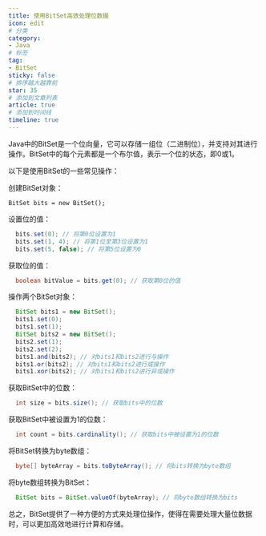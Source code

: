 ```yaml
---
title: 使用BitSet高效处理位数据
icon: edit
# 分类  
category:
- Java
# 标签
tag:
- BitSet
sticky: false
# 排序越大越靠前
star: 35  
# 添加到文章列表
article: true
# 添加到时间线 
timeline: true
---
```


Java中的BitSet是一个位向量，它可以存储一组位（二进制位），并支持对其进行操作。BitSet中的每个元素都是一个布尔值，表示一个位的状态，即0或1。

以下是使用BitSet的一些常见操作：

创建BitSet对象：

`BitSet bits = new BitSet();`

设置位的值：

```java
  bits.set(0); // 将第0位设置为1
  bits.set(1, 4); // 将第1位至第3位设置为1
  bits.set(5, false); // 将第5位设置为0
```

获取位的值：

```java
  boolean bitValue = bits.get(0); // 获取第0位的值
```
操作两个BitSet对象：

```java
  BitSet bits1 = new BitSet();
  bits1.set(0);
  bits1.set(1);
  BitSet bits2 = new BitSet();
  bits2.set(1);
  bits2.set(2);
  bits1.and(bits2); // 对bits1和bits2进行与操作
  bits1.or(bits2); // 对bits1和bits2进行或操作
  bits1.xor(bits2); // 对bits1和bits2进行异或操作
```

获取BitSet中的位数：

```java
  int size = bits.size(); // 获取bits中的位数
```
获取BitSet中被设置为1的位数：

```java
  int count = bits.cardinality(); // 获取bits中被设置为1的位数
```
将BitSet转换为byte数组：

```java
  byte[] byteArray = bits.toByteArray(); // 将bits转换为byte数组
```
将byte数组转换为BitSet：

```java
  BitSet bits = BitSet.valueOf(byteArray); // 将byte数组转换为bits
```

总之，BitSet提供了一种方便的方式来处理位操作，使得在需要处理大量位数据时，可以更加高效地进行计算和存储。

